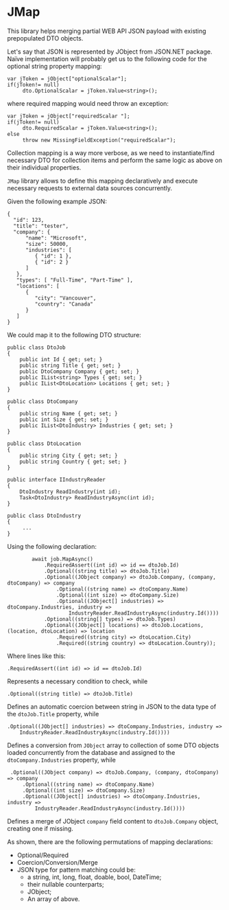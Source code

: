 # JMap

This library helps merging partial WEB API JSON payload with existing prepopulated DTO objects. 

Let's say that JSON is represented by JObject from JSON.NET package. Naïve implementation will probably get us to the following code for the optional string property mapping:

    var jToken = jObject["optionalScalar"];
    if(jToken!= null)
         dto.OptionalScalar = jToken.Value<string>();

where required mapping would need throw an exception:

    var jToken = jObject["requiredScalar "];
    if(jToken!= null)
         dto.RequiredScalar = jToken.Value<string>();
    else
         throw new MissingFieldException("requiredScalar");

Collection mapping is a way more verbose, as we need to instantiate/find necessary DTO for collection items and perform the same logic as above on their individual properties. 

`JMap` library allows to define this mapping declaratively and execute necessary requests to external data sources concurrently.

Given the following example JSON:

    {
      "id": 123,
      "title": "tester",
      "company": {
          "name": "Microsoft",
          "size": 50000,
          "industries": [
             { "id": 1 },
             { "id": 2 }
          ]
       },
       "types": [ "Full-Time", "Part-Time" ],
       "locations": [
          {
             "city": "Vancouver",
             "country": "Canada"
          }
       ]
    }

We could map it to the following DTO structure:

    public class DtoJob
    {
        public int Id { get; set; }
        public string Title { get; set; }
        public DtoCompany Company { get; set; }
        public IList<string> Types { get; set; }
        public IList<DtoLocation> Locations { get; set; }
    }

    public class DtoCompany
    {
        public string Name { get; set; }
        public int Size { get; set; }
        public IList<DtoIndustry> Industries { get; set; }
    }

    public class DtoLocation
    {
        public string City { get; set; }
        public string Country { get; set; }
    }

    public interface IIndustryReader
    {
        DtoIndustry ReadIndustry(int id);
        Task<DtoIndustry> ReadIndustryAsync(int id);
    }

    public class DtoIndustry
    {
         ...
    }

Using the following declaration:

            await job.MapAsync()
                .RequiredAssert((int id) => id == dtoJob.Id)
                .Optional((string title) => dtoJob.Title)
                .Optional((JObject company) => dtoJob.Company, (company, dtoCompany) => company
                    .Optional((string name) => dtoCompany.Name)
                    .Optional((int size) => dtoCompany.Size)
                    .Optional((JObject[] industries) => dtoCompany.Industries, industry => 
                        IndustryReader.ReadIndustryAsync(industry.Id())))
                .Optional((string[] types) => dtoJob.Types)
                .Optional((JObject[] locations) => dtoJob.Locations, (location, dtoLocation) => location
                    .Required((string city) => dtoLocation.City)
                    .Required((string country) => dtoLocation.Country));

Where lines like this:

    .RequiredAssert((int id) => id == dtoJob.Id)

Represents a necessary condition to check, while

    .Optional((string title) => dtoJob.Title)

Defines an automatic coercion between string in JSON to the data type of the `dtoJob.Title` property, while

    .Optional((JObject[] industries) => dtoCompany.Industries, industry => 
        IndustryReader.ReadIndustryAsync(industry.Id())))

Defines a conversion from `JObject` array to collection of some DTO objects loaded concurrently from the database and assigned to the `dtoCompany.Industries` property, while

     .Optional((JObject company) => dtoJob.Company, (company, dtoCompany) => company
         .Optional((string name) => dtoCompany.Name)
         .Optional((int size) => dtoCompany.Size)
         .Optional((JObject[] industries) => dtoCompany.Industries, industry => 
             IndustryReader.ReadIndustryAsync(industry.Id())))

Defines a merge of JObject `company` field content to `dtoJob.Company` object, creating one if missing.

As shown, there are the following permutations of mapping declarations:

* Optional/Required   
* Coercion/Conversion/Merge 
* JSON type for pattern matching could be:
  - a string, int, long, float, doable, bool, DateTime;
  - their nullable counterparts;
  - JObject;
  - An array of above.

